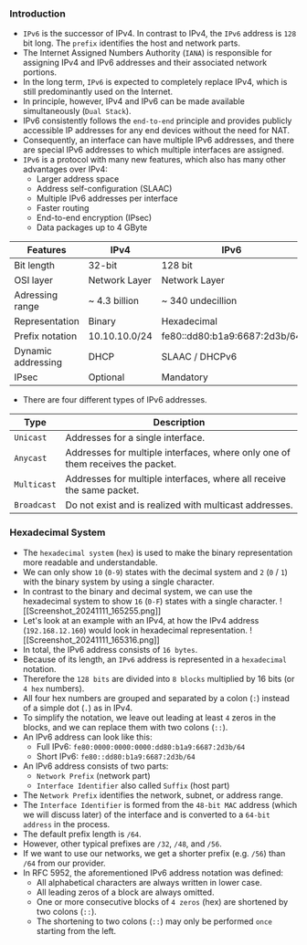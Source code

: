 ### Introduction
- `IPv6` is the successor of IPv4. In contrast to IPv4, the `IPv6` address is `128` bit long. The `prefix` identifies the host and network parts. 
- The Internet Assigned Numbers Authority (`IANA`) is responsible for assigning IPv4 and IPv6 addresses and their associated network portions. 
- In the long term, `IPv6` is expected to completely replace IPv4, which is still predominantly used on the Internet. 
- In principle, however, IPv4 and IPv6 can be made available simultaneously (`Dual Stack`).
- IPv6 consistently follows the `end-to-end` principle and provides publicly accessible IP addresses for any end devices without the need for NAT. 
- Consequently, an interface can have multiple IPv6 addresses, and there are special IPv6 addresses to which multiple interfaces are assigned.
- `IPv6` is a protocol with many new features, which also has many other advantages over IPv4:
	- Larger address space
	- Address self-configuration (SLAAC)
	- Multiple IPv6 addresses per interface
	- Faster routing
	- End-to-end encryption (IPsec)
	- Data packages up to 4 GByte

| **Features** | **IPv4** | **IPv6** |
| --- | --- | --- |
| Bit length | 32-bit | 128 bit |
| OSI layer | Network Layer | Network Layer |
| Adressing range | ~ 4.3 billion | ~ 340 undecillion |
| Representation | Binary | Hexadecimal |
| Prefix notation | 10.10.10.0/24 | fe80::dd80:b1a9:6687:2d3b/64 |
| Dynamic addressing | DHCP | SLAAC / DHCPv6 |
| IPsec | Optional | Mandatory |
- There are four different types of IPv6 addresses.

| **Type** | **Description** |
| --- | --- |
| `Unicast` | Addresses for a single interface. |
| `Anycast` | Addresses for multiple interfaces, where only one of them receives the packet. |
| `Multicast` | Addresses for multiple interfaces, where all receive the same packet. |
| `Broadcast` | Do not exist and is realized with multicast addresses. |


### Hexadecimal System
- The `hexadecimal system` (`hex`) is used to make the binary representation more readable and understandable. 
- We can only show `10` (`0-9`) states with the decimal system and `2` (`0` / `1`) with the binary system by using a single character.
- In contrast to the binary and decimal system, we can use the hexadecimal system to show `16` (`0-F`) states with a single character.
![[Screenshot_20241111_165255.png]]
- Let's look at an example with an IPv4, at how the IPv4 address (`192.168.12.160`) would look in hexadecimal representation.
![[Screenshot_20241111_165316.png]]
- In total, the IPv6 address consists of `16 bytes`. 
- Because of its length, an `IPv6` address is represented in a `hexadecimal` notation. 
- Therefore the `128 bits` are divided into `8 blocks` multiplied by 16 bits (or `4 hex` numbers). 
- All four hex numbers are grouped and separated by a colon (`:`) instead of a simple dot (`.`) as in IPv4. 
- To simplify the notation, we leave out leading at least `4` zeros in the blocks, and we can replace them with two colons (`::`).
- An IPv6 address can look like this:
	- Full IPv6: `fe80:0000:0000:0000:dd80:b1a9:6687:2d3b/64`
	- Short IPv6: `fe80::dd80:b1a9:6687:2d3b/64`
- An IPv6 address consists of two parts:
	- `Network Prefix` (network part)
	- `Interface Identifier` also called `Suffix` (host part)
- The `Network Prefix` identifies the network, subnet, or address range. 
- The `Interface Identifier` is formed from the `48-bit MAC` address (which we will discuss later) of the interface and is converted to a `64-bit address` in the process. 
- The default prefix length is `/64`. 
- However, other typical prefixes are `/32`, `/48`, and `/56`. 
- If we want to use our networks, we get a shorter prefix (e.g. `/56`) than `/64` from our provider.
- In RFC 5952, the aforementioned IPv6 address notation was defined:
	- All alphabetical characters are always written in lower case.
	- All leading zeros of a block are always omitted.
	- One or more consecutive blocks of `4 zeros` (hex) are shortened by two colons (`::`).
	- The shortening to two colons (`::`) may only be performed `once` starting from the left.